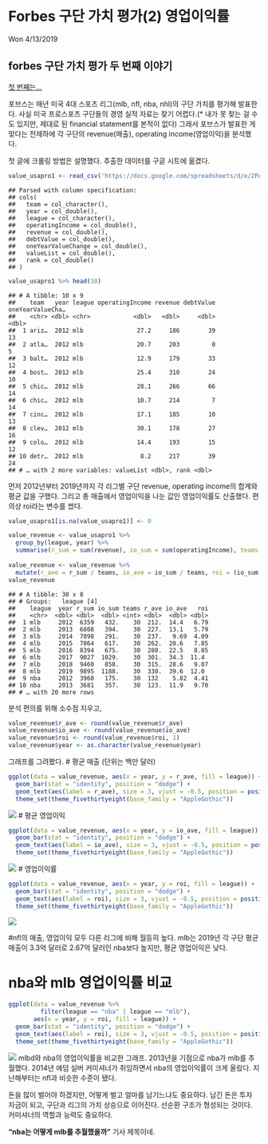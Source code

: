 Forbes 구단 가치 평가(2) 영업이익률
================
Won
4/13/2019

## forbes 구단 가치 평가 두 번째 이야기

[첫 번째는…](https://raspos.github.io/2019/forbes-nba-value/)

포브스는 매년 미국 4대 스포츠 리그(mlb, nfl, nba, nhl)의 구단 가치를 평가해 발표한다. 사실 미국 프로스포츠
구단들의 경영 실적 자료는 찾기 어렵다.(\* 내가 못 찾는 걸 수도 있지만, 제대로 된 financial
statement를 본적이 없다) 그래서 포브스가 발표한 게 맞다는 전제하에 각 구단의 revenue(매출), operating
income(영업이익)을 분석했다.

첫 글에 크롤링 방법은 설명했다. 추출한 데이터를 구글 시트에
옮겼다.

``` r
value_usapro1 <- read_csv('https://docs.google.com/spreadsheets/d/e/2PACX-1vTdzUiaT7H-LsoLvIeAzPTRB0iYrA0ueBsBNzb03uty4sgMeoP6V-1whkioFwUU0TUAkRYvm_QiBqHY/pub?gid=0&single=true&output=csv')   
```

    ## Parsed with column specification:
    ## cols(
    ##   team = col_character(),
    ##   year = col_double(),
    ##   league = col_character(),
    ##   operatingIncome = col_double(),
    ##   revenue = col_double(),
    ##   debtValue = col_double(),
    ##   oneYearValueChange = col_double(),
    ##   valueList = col_double(),
    ##   rank = col_double()
    ## )

``` r
value_usapro1 %>% head(10)
```

    ## # A tibble: 10 x 9
    ##    team   year league operatingIncome revenue debtValue oneYearValueCha…
    ##    <chr> <dbl> <chr>            <dbl>   <dbl>     <dbl>            <dbl>
    ##  1 ariz…  2012 mlb               27.2     186        39               13
    ##  2 atla…  2012 mlb               20.7     203         0                5
    ##  3 balt…  2012 mlb               12.9     179        33               12
    ##  4 bost…  2012 mlb               25.4     310        24               10
    ##  5 chic…  2012 mlb               28.1     266        66               14
    ##  6 chic…  2012 mlb               10.7     214         7               14
    ##  7 cinc…  2012 mlb               17.1     185        10               13
    ##  8 clev…  2012 mlb               30.1     178        27               16
    ##  9 colo…  2012 mlb               14.4     193        15               12
    ## 10 detr…  2012 mlb                8.2     217        39               24
    ## # … with 2 more variables: valueList <dbl>, rank <dbl>

먼저 2012년부터 2019년까지 각 리그별 구단 revenue, operating income의 합계와 평균 값을 구했다.
그리고 총 매출에서 영업이익을 나눈 값인 영업이익률도 산출했다. 편의상 roi라는 변수를 썼다.

``` r
value_usapro1[is.na(value_usapro1)] <- 0  

value_revenue <- value_usapro1 %>%   
  group_by(league, year) %>%   
  summarise(r_sum = sum(revenue), io_sum = sum(operatingIncome), teams = n())  
  
value_revenue <- value_revenue %>%    
  mutate(r_ave = r_sum / teams, io_ave = io_sum / teams, roi = (io_sum / r_sum * 100))   
value_revenue
```

    ## # A tibble: 30 x 8
    ## # Groups:   league [4]
    ##    league  year r_sum io_sum teams r_ave io_ave   roi
    ##    <chr>  <dbl> <dbl>  <dbl> <int> <dbl>  <dbl> <dbl>
    ##  1 mlb     2012  6359   432.    30  212.  14.4   6.79
    ##  2 mlb     2013  6808   394.    30  227.  13.1   5.79
    ##  3 mlb     2014  7098   291.    30  237.   9.69  4.09
    ##  4 mlb     2015  7864   617.    30  262.  20.6   7.85
    ##  5 mlb     2016  8394   675.    30  280.  22.5   8.05
    ##  6 mlb     2017  9027  1029.    30  301.  34.3  11.4 
    ##  7 mlb     2018  9460   858.    30  315.  28.6   9.07
    ##  8 mlb     2019  9895  1188.    30  330.  39.6  12.0 
    ##  9 nba     2012  3960   175.    30  132    5.82  4.41
    ## 10 nba     2013  3681   357.    30  123.  11.9   9.70
    ## # … with 20 more rows

분석 편의를 위해 소수점 지우고,

``` r
value_revenue$r_ave <- round(value_revenue$r_ave)  
value_revenue$io_ave <- round(value_revenue$io_ave)  
value_revenue$roi <- round(value_revenue$roi, 1)  
value_revenue$year <- as.character(value_revenue$year)  
```

그래프를 그려봤다. \# 평균 매출 (단위는 백만
달러)

``` r
ggplot(data = value_revenue, aes(x = year, y = r_ave, fill = league)) +  
  geom_bar(stat = "identity", position = "dodge") +    
  geom_text(aes(label = r_ave), size = 3, vjust = -0.5, position = position_dodge(width = 1)) +  
  theme_set(theme_fivethirtyeight(base_family = "AppleGothic"))   
```

![](2019-04-13-revenue_files/figure-gfm/unnamed-chunk-4-1.png)<!-- -->
\# 평균
영업이익

``` r
ggplot(data = value_revenue, aes(x = year, y = io_ave, fill = league)) +  
  geom_bar(stat = "identity", position = "dodge") +  
  geom_text(aes(label = io_ave), size = 3, vjust = -0.5, position = position_dodge(width = 1)) +  
  theme_set(theme_fivethirtyeight(base_family = "AppleGothic"))  
```

![](2019-04-13-revenue_files/figure-gfm/unnamed-chunk-5-1.png)<!-- -->
\# 영업이익률

``` r
ggplot(data = value_revenue, aes(x = year, y = roi, fill = league)) +  
  geom_bar(stat = "identity", position = "dodge") +  
  geom_text(aes(label = roi), size = 3, vjust = -0.5, position = position_dodge(width = 1)) +  
  theme_set(theme_fivethirtyeight(base_family = "AppleGothic"))  
```

![](2019-04-13-revenue_files/figure-gfm/unnamed-chunk-6-1.png)<!-- -->

\#nfl의 매출, 영업이익 모두 다른 리그에 비해 월등히 높다. mlb는 2019년 각 구단 평균 매출이 3.3억 달러로
2.67억 달러인 nba보다 높지만, 평균 영업이익은 낮다.

# nba와 mlb 영업이익률 비교

``` r
ggplot(data = value_revenue %>%
         filter(league == "nba" | league == "mlb"), 
       aes(x = year, y = roi, fill = league)) +
  geom_bar(stat = "identity", position = "dodge") +
  geom_text(aes(label = roi), size = 3, vjust = -0.5, position = position_dodge(width = 1)) +
  theme_set(theme_fivethirtyeight(base_family = "AppleGothic"))
```

![](2019-04-13-revenue_files/figure-gfm/unnamed-chunk-7-1.png)<!-- -->
mlbd와 nba의 영업이익률을 비교한 그래프. 2013년을 기점으로 nba가 mlb를 추월했다. 2014년 애덤 실버 커미셔너가
취임하면서 nba의 영업이익률이 크게 올랐다. 지난해부터는 nfl과 비슷한 수준이 됐다.

돈을 많이 벌어야 하겠지만, 어떻게 벌고 얼마를 남기느냐도 중요하다. 남긴 돈은 투자 자금이 되고, 구단과 리그의 가치 상승으로
이어진다. 선순환 구조가 형성되는 것이다. 커미셔너의 역할과 능력도 중요하다.

**“nba는 어떻게 mlb를 추월했을까”** 기사 제목이네.
